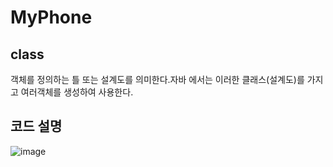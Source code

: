 # MyPhone
## class
객체를 정의하는 틀 또는 설계도를 의미한다.자바 에서는 이러한 클래스(설계도)를 가지고 여러객체를 생성하여 사용한다.
## 코드 설명
![image](https://user-images.githubusercontent.com/93521131/166390725-0a6dde5f-ad27-4199-bbec-20d8facb622e.png)

